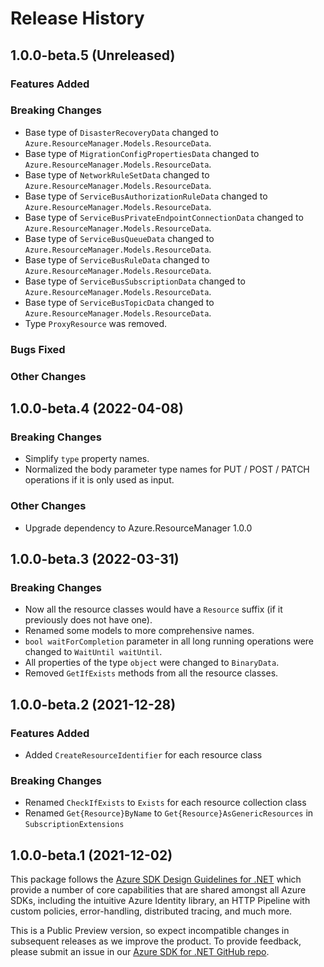 # Release History

## 1.0.0-beta.5 (Unreleased)

### Features Added

### Breaking Changes

- Base type of `DisasterRecoveryData` changed to `Azure.ResourceManager.Models.ResourceData`.
- Base type of `MigrationConfigPropertiesData` changed to `Azure.ResourceManager.Models.ResourceData`.
- Base type of `NetworkRuleSetData` changed to `Azure.ResourceManager.Models.ResourceData`.
- Base type of `ServiceBusAuthorizationRuleData` changed to `Azure.ResourceManager.Models.ResourceData`.
- Base type of `ServiceBusPrivateEndpointConnectionData` changed to `Azure.ResourceManager.Models.ResourceData`.
- Base type of `ServiceBusQueueData` changed to `Azure.ResourceManager.Models.ResourceData`.
- Base type of `ServiceBusRuleData` changed to `Azure.ResourceManager.Models.ResourceData`.
- Base type of `ServiceBusSubscriptionData` changed to `Azure.ResourceManager.Models.ResourceData`.
- Base type of `ServiceBusTopicData` changed to `Azure.ResourceManager.Models.ResourceData`.
- Type `ProxyResource` was removed.

### Bugs Fixed

### Other Changes

## 1.0.0-beta.4 (2022-04-08)

### Breaking Changes

- Simplify `type` property names.
- Normalized the body parameter type names for PUT / POST / PATCH operations if it is only used as input.

### Other Changes

- Upgrade dependency to Azure.ResourceManager 1.0.0

## 1.0.0-beta.3 (2022-03-31)

### Breaking Changes

- Now all the resource classes would have a `Resource` suffix (if it previously does not have one).
- Renamed some models to more comprehensive names.
- `bool waitForCompletion` parameter in all long running operations were changed to `WaitUntil waitUntil`.
- All properties of the type `object` were changed to `BinaryData`.
- Removed `GetIfExists` methods from all the resource classes.

## 1.0.0-beta.2 (2021-12-28)

### Features Added

- Added `CreateResourceIdentifier` for each resource class

### Breaking Changes

- Renamed `CheckIfExists` to `Exists` for each resource collection class
- Renamed `Get{Resource}ByName` to `Get{Resource}AsGenericResources` in `SubscriptionExtensions`

## 1.0.0-beta.1 (2021-12-02)

This package follows the [Azure SDK Design Guidelines for .NET](https://azure.github.io/azure-sdk/dotnet_introduction.html) which provide a number of core capabilities that are shared amongst all Azure SDKs, including the intuitive Azure Identity library, an HTTP Pipeline with custom policies, error-handling, distributed tracing, and much more.

This is a Public Preview version, so expect incompatible changes in subsequent releases as we improve the product. To provide feedback, please submit an issue in our [Azure SDK for .NET GitHub repo](https://github.com/Azure/azure-sdk-for-net/issues).
